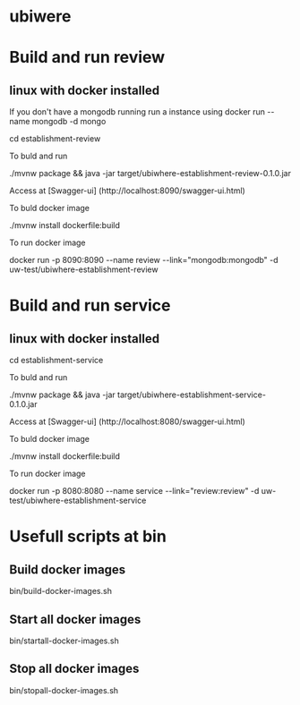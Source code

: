 # ubiwere

# Build and run review

## linux with docker installed

If you don't have a mongodb running run a instance using
docker run --name mongodb -d mongo

cd establishment-review

To buld and run

./mvnw package && java -jar target/ubiwhere-establishment-review-0.1.0.jar

Access at [Swagger-ui] (http://localhost:8090/swagger-ui.html)


To buld docker image

./mvnw install dockerfile:build

To run docker image

docker run  -p 8090:8090 --name review --link="mongodb:mongodb" -d uw-test/ubiwhere-establishment-review



# Build and run service

## linux with docker installed

cd establishment-service

To buld and run

./mvnw package && java -jar target/ubiwhere-establishment-service-0.1.0.jar

Access at [Swagger-ui] (http://localhost:8080/swagger-ui.html)


To buld docker image

./mvnw install dockerfile:build

To run docker image

docker run  -p 8080:8080 --name service --link="review:review"  -d uw-test/ubiwhere-establishment-service


# Usefull scripts at bin

## Build docker images
bin/build-docker-images.sh

## Start all docker images
bin/startall-docker-images.sh 

## Stop all docker images
bin/stopall-docker-images.sh 

